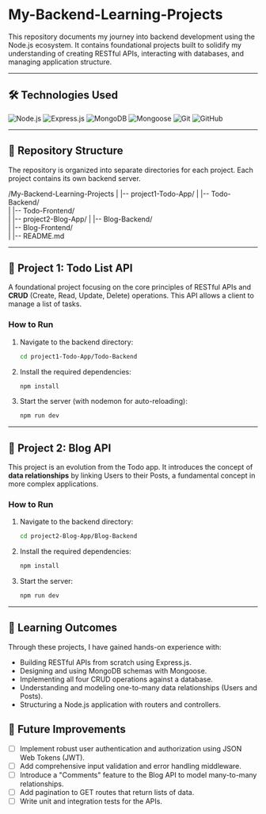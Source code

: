 # My-Backend-Learning-Projects

This repository documents my journey into backend development using the Node.js ecosystem. It contains foundational projects built to solidify my understanding of creating RESTful APIs, interacting with databases, and managing application structure.

---

## 🛠️ Technologies Used

![Node.js]()
![Express.js]()
![MongoDB]()
![Mongoose]()
![Git]()
![GitHub]()

---

## 📂 Repository Structure

The repository is organized into separate directories for each project. Each project contains its own backend server.

/My-Backend-Learning-Projects
|
|-- project1-Todo-App/
|   |-- Todo-Backend/      
|   |-- Todo-Frontend/     
|
|-- project2-Blog-App/
|   |-- Blog-Backend/     
|   |-- Blog-Frontend/   
|
|-- README.md


---

## 📝 Project 1: Todo List API

A foundational project focusing on the core principles of RESTful APIs and **CRUD** (Create, Read, Update, Delete) operations. This API allows a client to manage a list of tasks.

### How to Run

1.  Navigate to the backend directory:
    ```sh
    cd project1-Todo-App/Todo-Backend
    ```
2.  Install the required dependencies:
    ```sh
    npm install
    ```
3.  Start the server (with nodemon for auto-reloading):
    ```sh
    npm run dev
    ```

---

## 📖 Project 2: Blog API

This project is an evolution from the Todo app. It introduces the concept of **data relationships** by linking Users to their Posts, a fundamental concept in more complex applications.

### How to Run

1.  Navigate to the backend directory:
    ```sh
    cd project2-Blog-App/Blog-Backend
    ```
2.  Install the required dependencies:
    ```sh
    npm install
    ```
3.  Start the server:
    ```sh
    npm run dev
    ```

---

## 🎯 Learning Outcomes

Through these projects, I have gained hands-on experience with:
-   Building RESTful APIs from scratch using Express.js.
-   Designing and using MongoDB schemas with Mongoose.
-   Implementing all four CRUD operations against a database.
-   Understanding and modeling one-to-many data relationships (Users and Posts).
-   Structuring a Node.js application with routers and controllers.

## 🌱 Future Improvements

-   [ ] Implement robust user authentication and authorization using JSON Web Tokens (JWT).
-   [ ] Add comprehensive input validation and error handling middleware.
-   [ ] Introduce a "Comments" feature to the Blog API to model many-to-many relationships.
-   [ ] Add pagination to GET routes that return lists of data.
-   [ ] Write unit and integration tests for the APIs.
